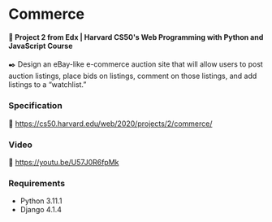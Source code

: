 # Commerce

#### 📘 Project 2 from Edx | Harvard CS50's Web Programming with Python and JavaScript Course

✒️ Design an eBay-like e-commerce auction site that will allow users to post auction listings, place bids on listings,
comment on those listings, and add listings to a “watchlist.”

### Specification

🚀 https://cs50.harvard.edu/web/2020/projects/2/commerce/

### Video

🚀 https://youtu.be/U57J0R6fpMk

### Requirements

* Python 3.11.1
* Django 4.1.4
